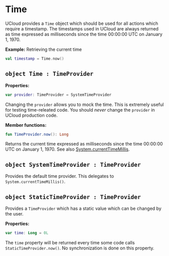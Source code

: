 # Time

UCloud provides a `Time` object which should be used for all actions which require a timestamp. The timestamps used in
UCloud are always returned as time expressed as milliseconds since the time 00:00:00 UTC on January 1, 1970.

__Example:__ Retrieving the current time

```kotlin
val timestamp = Time.now()
```

## `object Time : TimeProvider`

__Properties:__

```kotlin
var provider: TimeProvider = SystemTimeProvider
```

Changing the `provider` allows you to mock the time. This is extremely useful for testing time-releated code. You
should _never_ change the `provider` in UCloud production code.

__Member functions:__

```kotlin
fun TimeProvider.now(): Long
```

Returns the current time expressed as milliseconds since the time 00:00:00 UTC on January 1, 1970.
See also [System.currentTimeMillis](https://docs.oracle.com/javase/7/docs/api/java/lang/System.html#currentTimeMillis()).

## `object SystemTimeProvider : TimeProvider`

Provides the default time provider. This delegates to `System.currentTimeMillis()`.

## `object StaticTimeProvider : TimeProvider`

Provides a `TimeProvider` which has a static value which can be changed by the user.

__Properties:__

```kotlin
var time: Long = 0L
```

The `time` property will be returned every time some code calls `StaticTimeProvider.now()`. No synchronization is done
on this property.